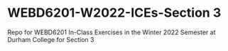 # WEBD6201-W2022-ICEs-Section 3
Repo for WEBD6201 In-Class Exercises in the Winter 2022 Semester at Durham College for Section 3
